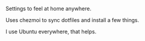 Settings to feel at home anywhere.

Uses chezmoi to sync dotfiles and install a few things.

I use Ubuntu everywhere, that helps.
